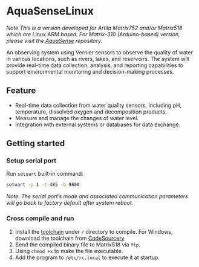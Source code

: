 # AquaSenseLinux
*Note This is a version developed for Artila Matrix752 and/or Matrix518 which are Linux ARM based. For Matrix-310 (Arduino-based) version, please visit the [AquaSense](https://github.com/yurukute/AquaSense/) repository.*

An observing system using Vernier sensors to observe the quality of water in various locations, such as rivers, lakes, and reservoirs. The system will provide real-time data collection, analysis, and reporting capabilities to support environmental monitoring and decision-making processes.
## Feature
- Real-time data collection from water quality sensors, including pH, temperature, dissolved oxygen and decomposition products.
- Measure and manage the changes of water level.
- Integration with external systems or databases for data exchange.
## Getting started
### Setup serial port
Run `setuart` built-in command:
```sh
setuart -p 1 -t 485 -b 9600
```
*Note: The serial port’s mode and associated communication parameters will go back to factory default after system reboot.*
### Cross compile and run
1. Install the [toolchain](https://www.artila.com/download/i.MX537/toolchain/) under `/` directory to compile. For Windows, download the toolchain from [CodeSourcery](http://www.codesourcery.com/sgpp/lite/arm/portal/package4547/public/arm-none-linux-gnueabi/arm-2009q1-203-arm-none-linux-gnueabi.exe)
2. Send the compiled binary file to Matrix518 via `ftp`.
3. Using `chmod +x` to make the file executable.
4. Add the program to `/etc/rc.local` to execute it at startup.